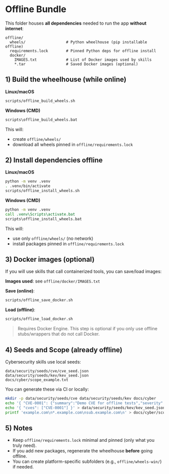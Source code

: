 # Offline Bundle

This folder houses **all dependencies** needed to run the app **without internet**:

```
offline/
  wheels/                  # Python wheelhouse (pip installable offline)
  requirements.lock        # Pinned Python deps for offline install
  docker/
    IMAGES.txt             # List of Docker images used by skills
    *.tar                  # Saved Docker images (optional)
```

## 1) Build the wheelhouse (while online)

**Linux/macOS**
```bash
scripts/offline_build_wheels.sh
```

**Windows (CMD)**
```bat
scripts\offline_build_wheels.bat
```

This will:
- create `offline/wheels/`
- download all wheels pinned in `offline/requirements.lock`

## 2) Install dependencies offline

**Linux/macOS**
```bash
python -m venv .venv
. .venv/bin/activate
scripts/offline_install_wheels.sh
```

**Windows (CMD)**
```bat
python -m venv .venv
call .venv\Scripts\activate.bat
scripts\offline_install_wheels.bat
```

This will:
- use only `offline/wheels/` (no network)
- install packages pinned in `offline/requirements.lock`

## 3) Docker images (optional)

If you will use skills that call containerized tools, you can save/load images:

**Images used**: see `offline/docker/IMAGES.txt`

**Save (online)**:
```bash
scripts/offline_save_docker.sh
```

**Load (offline)**:
```bash
scripts/offline_load_docker.sh
```

> Requires Docker Engine. This step is optional if you only use offline stubs/wrappers that do not call Docker.

## 4) Seeds and Scope (already offline)

Cybersecurity skills use local seeds:
```
data/security/seeds/cve/cve_seed.json
data/security/seeds/kev/kev_seed.json
docs/cyber/scope_example.txt
```

You can generate these via CI or locally:
```bash
mkdir -p data/security/seeds/cve data/security/seeds/kev docs/cyber
echo '{ "CVE-0001": {"summary":"Demo CVE for offline tests","severity":5} }' > data/security/seeds/cve/cve_seed.json
echo '{ "cves": ["CVE-0001"] }' > data/security/seeds/kev/kev_seed.json
printf 'example.com\n*.example.com\nsub.example.com\n' > docs/cyber/scope_example.txt
```

## 5) Notes
- Keep `offline/requirements.lock` minimal and pinned (only what you truly need).
- If you add new packages, regenerate the wheelhouse **before** going offline.
- You can create platform-specific subfolders (e.g., `offline/wheels-win/`) if needed.
